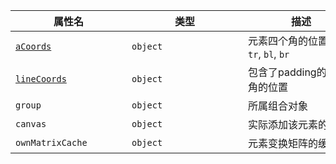 | <div style="width: 170px">属性名</div> | <div style="width: 170px">类型</div> | <div style="width: 170px">描述</div> | <div style="width: 100px">默认值</div> |
| --- | --- | --- | --- |
| [`aCoords`](#aCoords)       | `object` | 元素四个角的位置, `tl`, `tr`, `bl`, `br` |        |      |
| [`lineCoords`](#lineCoords) | `object` | 包含了padding的四个角的位置              |        |      |
| `group`                     | `object` | 所属组合对象                             |        |      |
| `canvas`                    | `object` | 实际添加该元素的画布                     |        |      |
| `ownMatrixCache`            | `object` | 元素变换矩阵的缓存                       |        |      |
